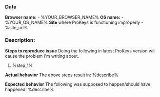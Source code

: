### Data
**Browser name:** - %YOUR_BROWSER_NAME%
**OS name:** - %YOUR_OS_NAME%
**Site** where ProKeys is functioning improperly - %site_url%
### **Description:**
**Steps to reproduce issue**
Doing the following in latest ProKeys version will cause the problem I'm writing about.

1. %step_1%

**Actual behavior**
The above steps result in: %describe%

**Expected behavior**
The following was supposed to happen/should have happened: %describe%
